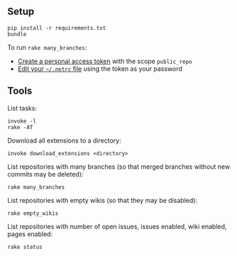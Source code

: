 ## Setup

    pip install -r requirements.txt
    bundle

To run `rake many_branches`:

* [Create a personal access token](https://github.com/settings/tokens) with the scope `public_repo`
* [Edit your `~/.netrc` file](https://github.com/octokit/octokit.rb#using-a-netrc-file) using the token as your password

## Tools

List tasks:

    invoke -l
    rake -AT

Download all extensions to a directory:

    invoke download_extensions <directory>

List repositories with many branches (so that merged branches without new commits may be deleted):

    rake many_branches

List repositories with empty wikis (so that they may be disabled):

    rake empty_wikis

List repositories with number of open issues, issues enabled, wiki enabled, pages enabled:

    rake status
